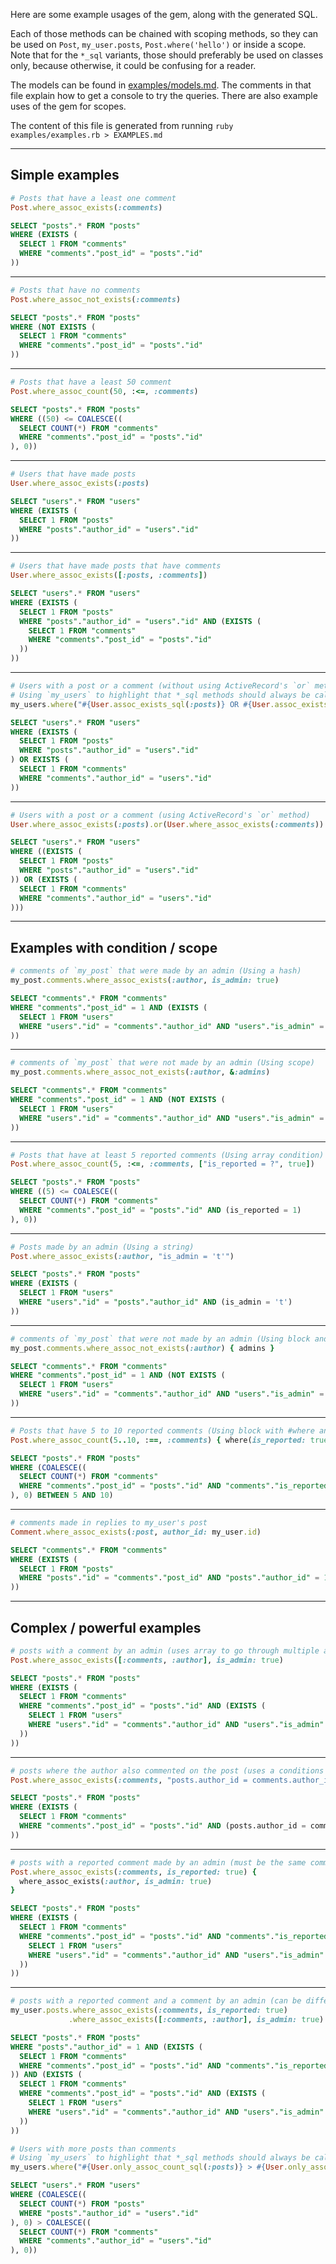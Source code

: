 Here are some example usages of the gem, along with the generated SQL.

Each of those methods can be chained with scoping methods, so they can be used on `Post`, `my_user.posts`, `Post.where('hello')` or inside a scope. Note that for the `*_sql` variants, those should preferably be used on classes only, because otherwise, it could be confusing for a reader.

The models can be found in [examples/models.md](examples/models.md). The comments in that file explain how to get a console to try the queries. There are also example uses of the gem for scopes.

The content of this file is generated from running `ruby examples/examples.rb > EXAMPLES.md`

-------

## Simple examples

```ruby
# Posts that have a least one comment
Post.where_assoc_exists(:comments)
```
```sql
SELECT "posts".* FROM "posts"
WHERE (EXISTS (
  SELECT 1 FROM "comments"
  WHERE "comments"."post_id" = "posts"."id"
))
```

---

```ruby
# Posts that have no comments
Post.where_assoc_not_exists(:comments)
```
```sql
SELECT "posts".* FROM "posts"
WHERE (NOT EXISTS (
  SELECT 1 FROM "comments"
  WHERE "comments"."post_id" = "posts"."id"
))
```

---

```ruby
# Posts that have a least 50 comment
Post.where_assoc_count(50, :<=, :comments)
```
```sql
SELECT "posts".* FROM "posts"
WHERE ((50) <= COALESCE((
  SELECT COUNT(*) FROM "comments"
  WHERE "comments"."post_id" = "posts"."id"
), 0))
```

---

```ruby
# Users that have made posts
User.where_assoc_exists(:posts)
```
```sql
SELECT "users".* FROM "users"
WHERE (EXISTS (
  SELECT 1 FROM "posts"
  WHERE "posts"."author_id" = "users"."id"
))
```

---

```ruby
# Users that have made posts that have comments
User.where_assoc_exists([:posts, :comments])
```
```sql
SELECT "users".* FROM "users"
WHERE (EXISTS (
  SELECT 1 FROM "posts"
  WHERE "posts"."author_id" = "users"."id" AND (EXISTS (
    SELECT 1 FROM "comments"
    WHERE "comments"."post_id" = "posts"."id"
  ))
))
```

---

```ruby
# Users with a post or a comment (without using ActiveRecord's `or` method)
# Using `my_users` to highlight that *_sql methods should always be called on the class
my_users.where("#{User.assoc_exists_sql(:posts)} OR #{User.assoc_exists_sql(:comments)}")
```
```sql
SELECT "users".* FROM "users"
WHERE (EXISTS (
  SELECT 1 FROM "posts"
  WHERE "posts"."author_id" = "users"."id"
) OR EXISTS (
  SELECT 1 FROM "comments"
  WHERE "comments"."author_id" = "users"."id"
))
```

---

```ruby
# Users with a post or a comment (using ActiveRecord's `or` method)
User.where_assoc_exists(:posts).or(User.where_assoc_exists(:comments))
```
```sql
SELECT "users".* FROM "users"
WHERE ((EXISTS (
  SELECT 1 FROM "posts"
  WHERE "posts"."author_id" = "users"."id"
)) OR (EXISTS (
  SELECT 1 FROM "comments"
  WHERE "comments"."author_id" = "users"."id"
)))
```

---

## Examples with condition / scope

```ruby
# comments of `my_post` that were made by an admin (Using a hash)
my_post.comments.where_assoc_exists(:author, is_admin: true)
```
```sql
SELECT "comments".* FROM "comments"
WHERE "comments"."post_id" = 1 AND (EXISTS (
  SELECT 1 FROM "users"
  WHERE "users"."id" = "comments"."author_id" AND "users"."is_admin" = 1
))
```

---

```ruby
# comments of `my_post` that were not made by an admin (Using scope)
my_post.comments.where_assoc_not_exists(:author, &:admins)
```
```sql
SELECT "comments".* FROM "comments"
WHERE "comments"."post_id" = 1 AND (NOT EXISTS (
  SELECT 1 FROM "users"
  WHERE "users"."id" = "comments"."author_id" AND "users"."is_admin" = 1
))
```

---

```ruby
# Posts that have at least 5 reported comments (Using array condition)
Post.where_assoc_count(5, :<=, :comments, ["is_reported = ?", true])
```
```sql
SELECT "posts".* FROM "posts"
WHERE ((5) <= COALESCE((
  SELECT COUNT(*) FROM "comments"
  WHERE "comments"."post_id" = "posts"."id" AND (is_reported = 1)
), 0))
```

---

```ruby
# Posts made by an admin (Using a string)
Post.where_assoc_exists(:author, "is_admin = 't'")
```
```sql
SELECT "posts".* FROM "posts"
WHERE (EXISTS (
  SELECT 1 FROM "users"
  WHERE "users"."id" = "posts"."author_id" AND (is_admin = 't')
))
```

---

```ruby
# comments of `my_post` that were not made by an admin (Using block and a scope)
my_post.comments.where_assoc_not_exists(:author) { admins }
```
```sql
SELECT "comments".* FROM "comments"
WHERE "comments"."post_id" = 1 AND (NOT EXISTS (
  SELECT 1 FROM "users"
  WHERE "users"."id" = "comments"."author_id" AND "users"."is_admin" = 1
))
```

---

```ruby
# Posts that have 5 to 10 reported comments (Using block with #where and range for count)
Post.where_assoc_count(5..10, :==, :comments) { where(is_reported: true) }
```
```sql
SELECT "posts".* FROM "posts"
WHERE (COALESCE((
  SELECT COUNT(*) FROM "comments"
  WHERE "comments"."post_id" = "posts"."id" AND "comments"."is_reported" = 1
), 0) BETWEEN 5 AND 10)
```

---

```ruby
# comments made in replies to my_user's post
Comment.where_assoc_exists(:post, author_id: my_user.id)
```
```sql
SELECT "comments".* FROM "comments"
WHERE (EXISTS (
  SELECT 1 FROM "posts"
  WHERE "posts"."id" = "comments"."post_id" AND "posts"."author_id" = 1
))
```

---

## Complex / powerful examples

```ruby
# posts with a comment by an admin (uses array to go through multiple associations)
Post.where_assoc_exists([:comments, :author], is_admin: true)
```
```sql
SELECT "posts".* FROM "posts"
WHERE (EXISTS (
  SELECT 1 FROM "comments"
  WHERE "comments"."post_id" = "posts"."id" AND (EXISTS (
    SELECT 1 FROM "users"
    WHERE "users"."id" = "comments"."author_id" AND "users"."is_admin" = 1
  ))
))
```

---

```ruby
# posts where the author also commented on the post (uses a conditions between tables)
Post.where_assoc_exists(:comments, "posts.author_id = comments.author_id")
```
```sql
SELECT "posts".* FROM "posts"
WHERE (EXISTS (
  SELECT 1 FROM "comments"
  WHERE "comments"."post_id" = "posts"."id" AND (posts.author_id = comments.author_id)
))
```

---

```ruby
# posts with a reported comment made by an admin (must be the same comments)
Post.where_assoc_exists(:comments, is_reported: true) {
  where_assoc_exists(:author, is_admin: true)
}
```
```sql
SELECT "posts".* FROM "posts"
WHERE (EXISTS (
  SELECT 1 FROM "comments"
  WHERE "comments"."post_id" = "posts"."id" AND "comments"."is_reported" = 1 AND (EXISTS (
    SELECT 1 FROM "users"
    WHERE "users"."id" = "comments"."author_id" AND "users"."is_admin" = 1
  ))
))
```

---

```ruby
# posts with a reported comment and a comment by an admin (can be different or same comments)
my_user.posts.where_assoc_exists(:comments, is_reported: true)
             .where_assoc_exists([:comments, :author], is_admin: true)
```
```sql
SELECT "posts".* FROM "posts"
WHERE "posts"."author_id" = 1 AND (EXISTS (
  SELECT 1 FROM "comments"
  WHERE "comments"."post_id" = "posts"."id" AND "comments"."is_reported" = 1
)) AND (EXISTS (
  SELECT 1 FROM "comments"
  WHERE "comments"."post_id" = "posts"."id" AND (EXISTS (
    SELECT 1 FROM "users"
    WHERE "users"."id" = "comments"."author_id" AND "users"."is_admin" = 1
  ))
))
```
```ruby
# Users with more posts than comments
# Using `my_users` to highlight that *_sql methods should always be called on the class
my_users.where("#{User.only_assoc_count_sql(:posts)} > #{User.only_assoc_count_sql(:comments)}")
```
```sql
SELECT "users".* FROM "users"
WHERE (COALESCE((
  SELECT COUNT(*) FROM "posts"
  WHERE "posts"."author_id" = "users"."id"
), 0) > COALESCE((
  SELECT COUNT(*) FROM "comments"
  WHERE "comments"."author_id" = "users"."id"
), 0))
```
